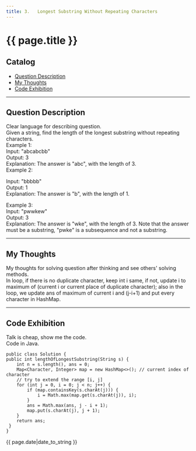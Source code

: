 ```yaml
---
title: 3.	Longest Substring Without Repeating Characters   
---
```


# {{ page.title }}

## Catalog
+ [Question Description](#partI)
+ [My Thoughts](#partII)
+ [Code Exhibition](#partIII)

----------------------------------

## Question Description
Clear language for describing question.    
Given a string, find the length of the longest substring without repeating characters.    
Example 1:   
Input: "abcabcbb"   
Output: 3    
Explanation: The answer is "abc", with the length of 3.    
Example 2:    

Input: "bbbbb"    
Output: 1   
Explanation: The answer is "b", with the length of 1.   

Example 3:   
Input: "pwwkew"    
Output: 3    
Explanation: The answer is "wke", with the length of 3. Note that the answer must be a substring, "pwke" is a subsequence and not a substring.         


----------------------------------

## My Thoughts
My thoughts for solving question after thinking and see others' solving methods.    
In loop, if there is no duplicate character, keep int i same, if not, update i to maximum of (current i or current place of duplicate character); also in the loop, we update ans of maximum of current i and (j-i+1) and put every character in HashMap.   


----------------------------------

## Code Exhibition
Talk is cheap, show me the code.   
Code in Java.    

    public class Solution {
    public int lengthOfLongestSubstring(String s) {
        int n = s.length(), ans = 0;
        Map<Character, Integer> map = new HashMap<>(); // current index of character
        // try to extend the range [i, j]
        for (int j = 0, i = 0; j < n; j++) {
            if (map.containsKey(s.charAt(j))) {
                i = Math.max(map.get(s.charAt(j)), i);
            }
            ans = Math.max(ans, j - i + 1);
            map.put(s.charAt(j), j + 1);
        }
        return ans;
     }
    }



{{ page.date|date_to_string }}
